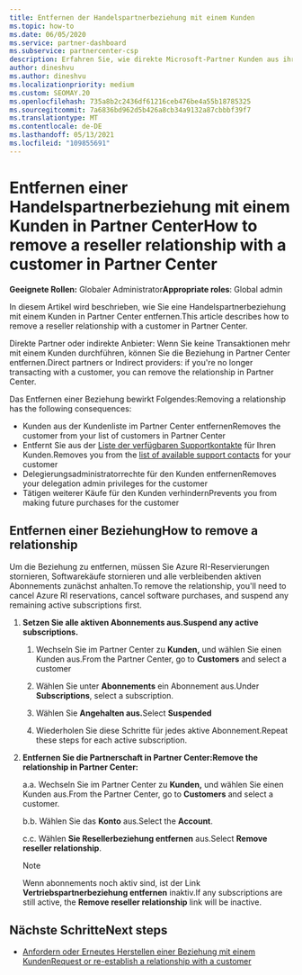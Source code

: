```yaml
---
title: Entfernen der Handelspartnerbeziehung mit einem Kunden
ms.topic: how-to
ms.date: 06/05/2020
ms.service: partner-dashboard
ms.subservice: partnercenter-csp
description: Erfahren Sie, wie direkte Microsoft-Partner Kunden aus ihrer Liste entfernen, delegierte Administratorrechte entfernen und die Unterstützung oder den Kauf für einen Kunden einstellen können.
author: dineshvu
ms.author: dineshvu
ms.localizationpriority: medium
ms.custom: SEOMAY.20
ms.openlocfilehash: 735a8b2c2436df61216ceb476be4a55b18785325
ms.sourcegitcommit: 7a6836bd962d5b426a8cb34a9132a87cbbbf39f7
ms.translationtype: MT
ms.contentlocale: de-DE
ms.lasthandoff: 05/13/2021
ms.locfileid: "109855691"
---
```

# <a name="how-to-remove-a-reseller-relationship-with-a-customer-in-partner-center"></a><span data-ttu-id="52814-103">Entfernen einer Handelspartnerbeziehung mit einem Kunden in Partner Center</span><span class="sxs-lookup"><span data-stu-id="52814-103">How to remove a reseller relationship with a customer in Partner Center</span></span>

<span data-ttu-id="52814-104">**Geeignete Rollen:** Globaler Administrator</span><span class="sxs-lookup"><span data-stu-id="52814-104">**Appropriate roles**: Global admin</span></span>

<span data-ttu-id="52814-105">In diesem Artikel wird beschrieben, wie Sie eine Handelspartnerbeziehung mit einem Kunden in Partner Center entfernen.</span><span class="sxs-lookup"><span data-stu-id="52814-105">This article describes how to remove a reseller relationship with a customer in Partner Center.</span></span>

<span data-ttu-id="52814-106">Direkte Partner oder indirekte Anbieter: Wenn Sie keine Transaktionen mehr mit einem Kunden durchführen, können Sie die Beziehung in Partner Center entfernen.</span><span class="sxs-lookup"><span data-stu-id="52814-106">Direct partners or Indirect providers: if you're no longer transacting with a customer, you can remove the relationship in Partner Center.</span></span>

<span data-ttu-id="52814-107">Das Entfernen einer Beziehung bewirkt Folgendes:</span><span class="sxs-lookup"><span data-stu-id="52814-107">Removing a relationship has the following consequences:</span></span>

- <span data-ttu-id="52814-108">Kunden aus der Kundenliste im Partner Center entfernen</span><span class="sxs-lookup"><span data-stu-id="52814-108">Removes the customer from your list of customers in Partner Center</span></span>
- <span data-ttu-id="52814-109">Entfernt Sie aus der [Liste der verfügbaren Supportkontakte](assign-support-contacts.md) für Ihren Kunden.</span><span class="sxs-lookup"><span data-stu-id="52814-109">Removes you from the [list of available support contacts](assign-support-contacts.md) for your customer</span></span>
- <span data-ttu-id="52814-110">Delegierungsadministratorrechte für den Kunden entfernen</span><span class="sxs-lookup"><span data-stu-id="52814-110">Removes your delegation admin privileges for the customer</span></span>
- <span data-ttu-id="52814-111">Tätigen weiterer Käufe für den Kunden verhindern</span><span class="sxs-lookup"><span data-stu-id="52814-111">Prevents you from making future purchases for the customer</span></span>

## <a name="how-to-remove-a-relationship"></a><span data-ttu-id="52814-112">Entfernen einer Beziehung</span><span class="sxs-lookup"><span data-stu-id="52814-112">How to remove a relationship</span></span>

<span data-ttu-id="52814-113">Um die Beziehung zu entfernen, müssen Sie Azure RI-Reservierungen stornieren, Softwarekäufe stornieren und alle verbleibenden aktiven Abonnements zunächst anhalten.</span><span class="sxs-lookup"><span data-stu-id="52814-113">To remove the relationship, you'll need to cancel Azure RI reservations, cancel software purchases, and suspend any remaining active subscriptions first.</span></span>

1. <span data-ttu-id="52814-114">**Setzen Sie alle aktiven Abonnements aus.**</span><span class="sxs-lookup"><span data-stu-id="52814-114">**Suspend any active subscriptions.**</span></span>

   1. <span data-ttu-id="52814-115">Wechseln Sie im Partner Center zu **Kunden,** und wählen Sie einen Kunden aus.</span><span class="sxs-lookup"><span data-stu-id="52814-115">From the Partner Center, go to **Customers** and select a customer</span></span>

   2. <span data-ttu-id="52814-116">Wählen Sie unter **Abonnements** ein Abonnement aus.</span><span class="sxs-lookup"><span data-stu-id="52814-116">Under **Subscriptions**, select a subscription.</span></span>

   3. <span data-ttu-id="52814-117">Wählen Sie **Angehalten aus.**</span><span class="sxs-lookup"><span data-stu-id="52814-117">Select **Suspended**</span></span>

   4. <span data-ttu-id="52814-118">Wiederholen Sie diese Schritte für jedes aktive Abonnement.</span><span class="sxs-lookup"><span data-stu-id="52814-118">Repeat these steps for each active subscription.</span></span>

2. <span data-ttu-id="52814-119">**Entfernen Sie die Partnerschaft in Partner Center:**</span><span class="sxs-lookup"><span data-stu-id="52814-119">**Remove the relationship in Partner Center:**</span></span>

   <span data-ttu-id="52814-120">a.</span><span class="sxs-lookup"><span data-stu-id="52814-120">a.</span></span> <span data-ttu-id="52814-121">Wechseln Sie im Partner Center zu **Kunden,** und wählen Sie einen Kunden aus.</span><span class="sxs-lookup"><span data-stu-id="52814-121">From the Partner Center, go to **Customers** and select a customer.</span></span>

   <span data-ttu-id="52814-122">b.</span><span class="sxs-lookup"><span data-stu-id="52814-122">b.</span></span> <span data-ttu-id="52814-123">Wählen Sie das **Konto** aus.</span><span class="sxs-lookup"><span data-stu-id="52814-123">Select the **Account**.</span></span>

   <span data-ttu-id="52814-124">c.</span><span class="sxs-lookup"><span data-stu-id="52814-124">c.</span></span> <span data-ttu-id="52814-125">Wählen **Sie Resellerbeziehung entfernen** aus.</span><span class="sxs-lookup"><span data-stu-id="52814-125">Select **Remove reseller relationship**.</span></span>

   > [!NOTE]
   > <span data-ttu-id="52814-126">Wenn abonnements noch aktiv sind, ist der Link **Vertriebspartnerbeziehung entfernen** inaktiv.</span><span class="sxs-lookup"><span data-stu-id="52814-126">If any subscriptions are still active, the **Remove reseller relationship** link will be inactive.</span></span>

## <a name="next-steps"></a><span data-ttu-id="52814-127">Nächste Schritte</span><span class="sxs-lookup"><span data-stu-id="52814-127">Next steps</span></span>

- [<span data-ttu-id="52814-128">Anfordern oder Erneutes Herstellen einer Beziehung mit einem Kunden</span><span class="sxs-lookup"><span data-stu-id="52814-128">Request or re-establish a relationship with a customer</span></span>](request-a-relationship-with-a-customer.md)
